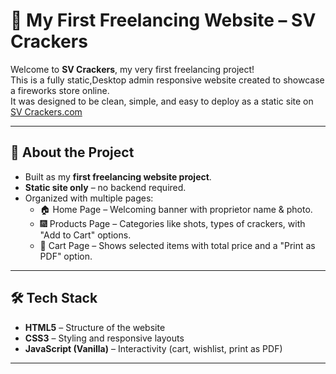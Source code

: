 # 🌟 My First Freelancing Website – SV Crackers

Welcome to **SV Crackers**, my very first freelancing project!  
This is a fully static,Desktop admin responsive website created to showcase a fireworks store online.  
It was designed to be clean, simple, and easy to deploy as a static site on [SV Crackers.com](https://sv-crackers.onrender.com)

---

## 🎉 About the Project
- Built as my **first freelancing website project**.  
- **Static site only** – no backend required.  
- Organized with multiple pages:  
  - 🏠 Home Page – Welcoming banner with proprietor name & photo.  
  - 🎆 Products Page – Categories like shots, types of crackers, with "Add to Cart" options.   
  - 🛒 Cart Page – Shows selected items with total price and a "Print as PDF" option.  

---

## 🛠️ Tech Stack
- **HTML5** – Structure of the website  
- **CSS3** – Styling and responsive layouts  
- **JavaScript (Vanilla)** – Interactivity (cart, wishlist, print as PDF)  

---
